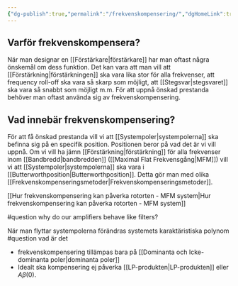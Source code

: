 ```yaml
---
{"dg-publish":true,"permalink":"/frekvenskompensering/","dgHomeLink":true,"dgPassFrontmatter":false}
---
```



## Varför frekvenskompensera?
När man designar en [[Förstärkare|förstärkare]] har man oftast några önskemål om dess funktion. Det kan vara att man vill att [[Förstärkning|förstärkningen]] ska vara lika stor för alla frekvenser, att frequency roll-off ska vara så skarp som möjligt, att [[Stegsvar|stegsvaret]] ska vara så snabbt som möjligt m.m. För att uppnå önskad prestanda behöver man oftast använda sig av frekvenskompensering.

## Vad innebär frekvenskompensering?
För att få önskad prestanda vill vi att [[Systempoler|systempolerna]] ska befinna sig på en specifik position. Positionen beror på vad det är vi vill uppnå. Om vi vill ha jämn [[Förstärkning|förstärkning]] för alla frekvenser inom [[Bandbredd|bandbredden]] ([[Maximal Flat Frekvensgång|MFM]]) vill vi att [[Systempoler|systempolerna]] ska vara i [[Butterworthposition|Butterworthposition]]. Detta gör man med olika [[Frekvenskompenseringsmetoder|Frekvenskompenseringsmetoder]].

[[Hur frekvenskompensering kan påverka rotorten - MFM system|Hur frekvenskompensering kan påverka rotorten - MFM system]]



#question why do our amplifiers behave like filters? 

När man flyttar systempolerna förändras systemets karaktäristiska polynom #question vad är det
* frekvenskompensering tillämpas bara på [[Dominanta och Icke-dominanta poler|dominanta poler]]
* Idealt ska kompensering ej påverka [[LP-produkten|LP-produkten]] eller $A \beta(0)$.
